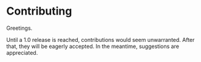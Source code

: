 # Contributing

Greetings.

Until a 1.0 release is reached, contributions would seem unwarranted. After that, they will be eagerly accepted. In the meantime, suggestions are appreciated.
